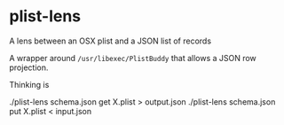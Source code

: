 plist-lens
==========

A lens between an OSX plist and a JSON list of records

A wrapper around `/usr/libexec/PlistBuddy` that allows a JSON row projection.

Thinking is 

./plist-lens schema.json get X.plist > output.json
./plist-lens schema.json put X.plist < input.json








